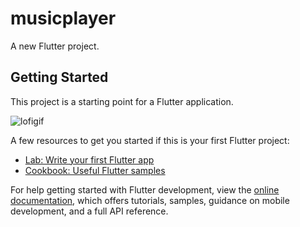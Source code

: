 # musicplayer

A new Flutter project.

## Getting Started

This project is a starting point for a Flutter application.

![lofigif](https://drive.google.com/uc?export=view&id=1gMhuO3phffIZyh3XahxCcVsRBsS8B1C5)

A few resources to get you started if this is your first Flutter project:

- [Lab: Write your first Flutter app](https://docs.flutter.dev/get-started/codelab)
- [Cookbook: Useful Flutter samples](https://docs.flutter.dev/cookbook)

For help getting started with Flutter development, view the
[online documentation](https://docs.flutter.dev/), which offers tutorials,
samples, guidance on mobile development, and a full API reference.
